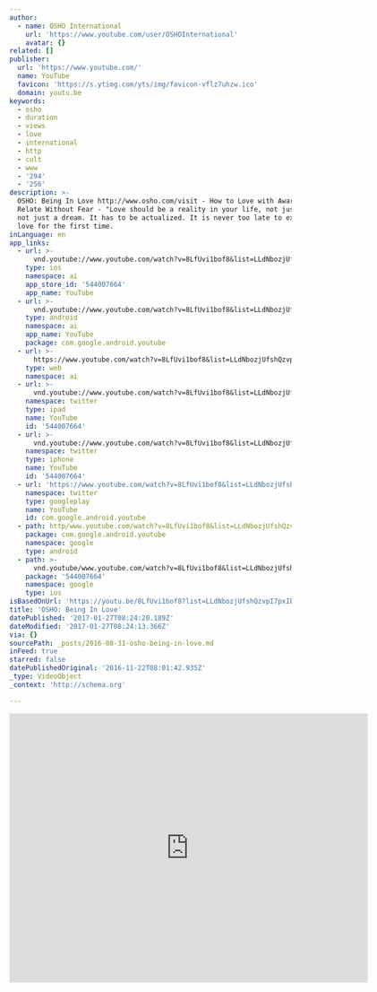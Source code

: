 ```yaml
---
author:
  - name: OSHO International
    url: 'https://www.youtube.com/user/OSHOInternational'
    avatar: {}
related: []
publisher:
  url: 'https://www.youtube.com/'
  name: YouTube
  favicon: 'https://s.ytimg.com/yts/img/favicon-vflz7uhzw.ico'
  domain: youtu.be
keywords:
  - osho
  - duration
  - views
  - love
  - international
  - http
  - cult
  - www
  - '294'
  - '256'
description: >-
  OSHO: Being In Love http://www.osho.com/visit - How to Love with Awareness and
  Relate Without Fear - "Love should be a reality in your life, not just a poem,
  not just a dream. It has to be actualized. It is never too late to experience
  love for the first time.
inLanguage: en
app_links:
  - url: >-
      vnd.youtube://www.youtube.com/watch?v=8LfUvi1bof8&list=LLdNbozjUfshQzvpI7pxIElA&feature=applinks
    type: ios
    namespace: ai
    app_store_id: '544007664'
    app_name: YouTube
  - url: >-
      vnd.youtube://www.youtube.com/watch?v=8LfUvi1bof8&list=LLdNbozjUfshQzvpI7pxIElA&feature=applinks
    type: android
    namespace: ai
    app_name: YouTube
    package: com.google.android.youtube
  - url: >-
      https://www.youtube.com/watch?v=8LfUvi1bof8&list=LLdNbozjUfshQzvpI7pxIElA&feature=applinks
    type: web
    namespace: ai
  - url: >-
      vnd.youtube://www.youtube.com/watch?v=8LfUvi1bof8&list=LLdNbozjUfshQzvpI7pxIElA&feature=applinks
    namespace: twitter
    type: ipad
    name: YouTube
    id: '544007664'
  - url: >-
      vnd.youtube://www.youtube.com/watch?v=8LfUvi1bof8&list=LLdNbozjUfshQzvpI7pxIElA&feature=applinks
    namespace: twitter
    type: iphone
    name: YouTube
    id: '544007664'
  - url: 'https://www.youtube.com/watch?v=8LfUvi1bof8&list=LLdNbozjUfshQzvpI7pxIElA'
    namespace: twitter
    type: googleplay
    name: YouTube
    id: com.google.android.youtube
  - path: http/www.youtube.com/watch?v=8LfUvi1bof8&list=LLdNbozjUfshQzvpI7pxIElA
    package: com.google.android.youtube
    namespace: google
    type: android
  - path: >-
      vnd.youtube/www.youtube.com/watch?v=8LfUvi1bof8&list=LLdNbozjUfshQzvpI7pxIElA
    package: '544007664'
    namespace: google
    type: ios
isBasedOnUrl: 'https://youtu.be/8LfUvi1bof8?list=LLdNbozjUfshQzvpI7pxIElA'
title: 'OSHO: Being In Love'
datePublished: '2017-01-27T08:24:20.189Z'
dateModified: '2017-01-27T08:24:13.366Z'
via: {}
sourcePath: _posts/2016-08-31-osho-being-in-love.md
inFeed: true
starred: false
datePublishedOriginal: '2016-11-22T08:01:42.935Z'
_type: VideoObject
_context: 'http://schema.org'

---
```

<iframe src="https://cdn.embedly.com/widgets/media.html?src=https%3A%2F%2Fwww.youtube.com%2Fembed%2F8LfUvi1bof8%3Ffeature%3Doembed&amp;url=http%3A%2F%2Fwww.youtube.com%2Fwatch%3Fv%3D8LfUvi1bof8&amp;image=https%3A%2F%2Fi.ytimg.com%2Fvi%2F8LfUvi1bof8%2Fhqdefault.jpg&amp;key=b7d04c9b404c499eba89ee7072e1c4f7&amp;type=text%2Fhtml&amp;schema=youtube" width="640" height="480" scrolling="no" frameborder="0" allowfullscreen="" style=""></iframe>